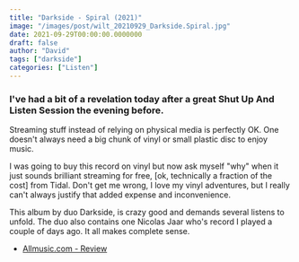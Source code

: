 ```yaml
---
title: "Darkside - Spiral (2021)"
image: "/images/post/wilt_20210929_Darkside.Spiral.jpg"
date: 2021-09-29T00:00:00.0000000
draft: false
author: "David"
tags: ["darkside"]
categories: ["Listen"]
---
```

### I've had a bit of a revelation today after a great Shut Up And Listen Session the evening before.   
Streaming stuff instead of relying on physical media is perfectly OK. One doesn't always need a big chunk of vinyl or small plastic disc to enjoy music.

 I was going to buy this record on vinyl but now ask myself "why" when it just sounds brilliant streaming for free, [ok, technically a fraction of the cost] from Tidal. Don't get me wrong, I love my vinyl adventures, but I really can't always justify that added expense and inconvenience.

 This album by duo Darkside, is crazy good and demands several listens to unfold. The duo also contains one Nicolas Jaar who's record I played a couple of days ago. It all makes complete sense.

-  [Allmusic.com - Review](https://www.allmusic.com/album/spiral-mw0003509261)